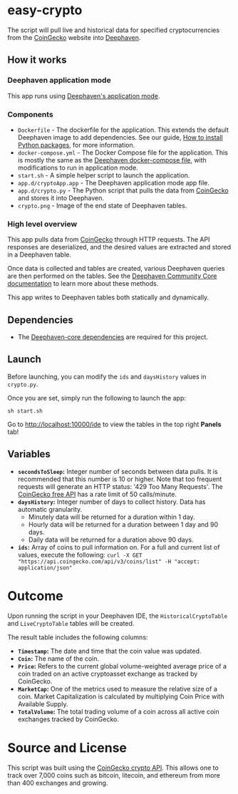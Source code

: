 # easy-crypto

The script will pull live and historical data for specified cryptocurrencies from the [CoinGecko](https://www.coingecko.com/) website into [Deephaven](https://github.com/deephaven/deephaven-core).


## How it works

### Deephaven application mode

This app runs using [Deephaven's application mode](https://deephaven.io/core/docs/how-to-guides/app-mode/).

### Components
* `Dockerfile` - The dockerfile for the application. This extends the default Deephaven image to add dependencies. See our guide, [How to install Python packages](https://deephaven.io/core/docs/how-to-guides/install-python-packages/#add-packages-to-a-custom-docker-image), for more information.
* `docker-compose.yml` - The Docker Compose file for the application. This is mostly the same as the [Deephaven docker-compose file](https://raw.githubusercontent.com/deephaven/deephaven-core/main/containers/python-examples/docker-compose.yml), with modifications to run in application mode.
* `start.sh` - A simple helper script to launch the application.
* `app.d/cryptoApp.app` - The Deephaven application mode app file.
* `app.d/crypto.py` - The Python script that pulls the data from [CoinGecko](https://www.coingecko.com/) and stores it into Deephaven.
* `crypto.png` - Image of the end state of Deephaven tables.


### High level overview

This app pulls data from [CoinGecko](https://www.coingecko.com/) through HTTP requests. The API responses are deserialized, and the desired values are extracted and stored in a Deephaven table.

Once data is collected and tables are created, various Deephaven queries are then performed on the tables. See the [Deephaven Community Core documentation](https://deephaven.io/core/docs/) to learn more about these methods.

This app writes to Deephaven tables both statically and dynamically.

## Dependencies

* The [Deephaven-core dependencies](https://github.com/deephaven/deephaven-core#required-dependencies) are required for this project.

## Launch

Before launching, you can modify the `ids` and `daysHistory` values in `crypto.py`.

Once you are set, simply run the following to launch the app:

```
sh start.sh
```

Go to [http://localhost:10000/ide](http://localhost:10000/ide) to view the tables in the top right **Panels** tab!

## Variables
- **`secondsToSleep`:** Integer number of seconds between data pulls.  It is recommended that this number is 10 or higher. Note that too frequent requests will generate an HTTP status: '429 Too Many Requests'. The [CoinGecko free API](https://www.coingecko.com/en/api/documentation) has a rate limit of 50 calls/minute.
- **`daysHistory`:** Integer number of days to collect history. Data has automatic granularity.
   - Minutely data will be returned for a duration within 1 day.
   - Hourly data will be returned for a duration between 1 day and 90 days.
   - Daily data will be returned for a duration above 90 days.
- **`ids`:** Array of coins to pull information on. For a full and current list of values, execute the following: `curl -X GET "https://api.coingecko.com/api/v3/coins/list" -H "accept: application/json"`

# Outcome

Upon running the script in your Deephaven IDE, the `HistoricalCryptoTable` and `LiveCryptoTable` tables will be created.  


The result table includes the following columns:

- **`Timestamp`:** The date and time that the coin value was updated.
- **`Coin`:** The name of the coin.
- **`Price`:** Refers to the current global volume-weighted average price of a coin traded on an active cryptoasset exchange as tracked by CoinGecko.
- **`MarketCap`:** One of the metrics used to measure the relative size of a coin. Market Capitalization is calculated by multiplying Coin Price with Available Supply.
- **`TotalVolume`:** The total trading volume of a coin across all active coin exchanges tracked by CoinGecko.


# Source and License

This script was built using the [CoinGecko crypto API](https://www.coingecko.com/).  This allows one to track over 7,000 coins such as bitcoin, litecoin, and ethereum from more than 400 exchanges and growing.
